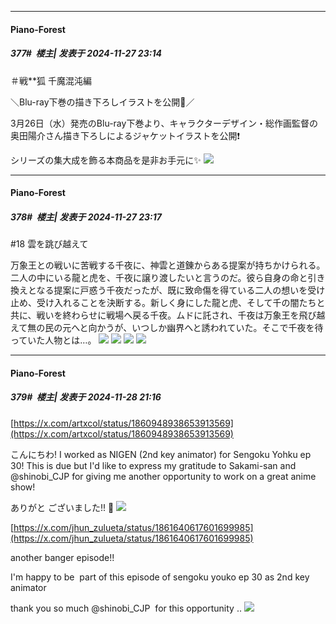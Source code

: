 ﻿
*****

####  Piano-Forest  
##### 377#         楼主| 发表于 2024-11-27 23:14

＃戦**狐 千魔混沌編

＼Blu-ray下巻の描き下ろしイラストを公開🎉／

3月26日（水）発売のBlu-ray下巻より、キャラクターデザイン・総作画監督の奥田陽介さん描き下ろしによるジャケットイラストを公開❗

シリーズの集大成を飾る本商品を是非お手元に✨
<img src="https://p.sda1.dev/20/3ce1db8f6f39d844c97c0e6d3c5fd58e/20241127_231335.jpg" referrerpolicy="no-referrer">


*****

####  Piano-Forest  
##### 378#         楼主| 发表于 2024-11-27 23:17

#18 雲を跳び越えて

万象王との戦いに苦戦する千夜に、神雲と道錬からある提案が持ちかけられる。二人の中にいる龍と虎を、千夜に譲り渡したいと言うのだ。彼ら自身の命と引き換えとなる提案に戸惑う千夜だったが、既に致命傷を得ている二人の想いを受け止め、受け入れることを決断する。新しく身にした龍と虎、そして千の闇たちと共に、戦いを終わらせに戦場へ戻る千夜。ムドに託され、千夜は万象王を飛び越えて無の民の元へと向かうが、いつしか幽界へと誘われていた。そこで千夜を待っていた人物とは…。
<img src="https://p.sda1.dev/20/47f8e633bcbd16f6ce91fad27ab4e1f6/img01 _20_.webp" referrerpolicy="no-referrer">
<img src="https://p.sda1.dev/20/fd6a512d03f4ea759d21614775fd3bc0/img02 _20_.webp" referrerpolicy="no-referrer">
<img src="https://p.sda1.dev/20/2ad17ad01e983104940579893fdaafa4/img03 _20_.webp" referrerpolicy="no-referrer">
<img src="https://p.sda1.dev/20/87e8dbe9b3b212f43ebfe3c9a5cca16a/img04 _20_.webp" referrerpolicy="no-referrer">


*****

####  Piano-Forest  
##### 379#         楼主| 发表于 2024-11-28 21:16

[https://x.com/artxcol/status/1860948938653913569](https://x.com/artxcol/status/1860948938653913569)

こんにちわ! I worked as NIGEN (2nd key animator) for Sengoku Yohku ep 30! This is due but I'd like to express my gratitude to Sakami-san and @shinobi_CJP for giving me another opportunity to work on a great anime show! 

ありがと ございました!! 💝
<img src="https://p.sda1.dev/20/652334137dd8be52fc7f905f8915d9e5/20241128_211202.jpg" referrerpolicy="no-referrer">

[https://x.com/jhun_zulueta/status/1861640617601699985](https://x.com/jhun_zulueta/status/1861640617601699985)

another banger episode!! 

I'm happy to be  part of this episode of sengoku youko ep 30 as 2nd key animator 

thank you so much @shinobi_CJP  for this opportunity .. 
<img src="https://p.sda1.dev/20/8c2ed177df05f60133937398d17ce5a6/20241128_211207.jpg" referrerpolicy="no-referrer">

